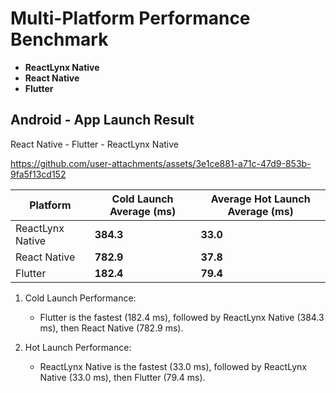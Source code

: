 # Multi-Platform Performance Benchmark

- **ReactLynx Native**
- **React Native**
- **Flutter**


## Android - App Launch Result

React Native - Flutter - ReactLynx Native

https://github.com/user-attachments/assets/3e1ce881-a71c-47d9-853b-9fa5f13cd152

| Platform     | Cold Launch Average (ms) | Average Hot Launch Average (ms) |
| ------------ | ---------------- | --------------- |
| ReactLynx Native  | **384.3**        | **33.0**        |
| React Native | **782.9**        | **37.8**        |
| Flutter      | **182.4**        | **79.4**        |

1. Cold Launch Performance:
   - Flutter is the fastest (182.4 ms), followed by ReactLynx Native (384.3 ms), then React Native (782.9 ms).

2. Hot Launch Performance:
   - ReactLynx Native is the fastest (33.0 ms), followed by ReactLynx Native (33.0 ms), then Flutter (79.4 ms).